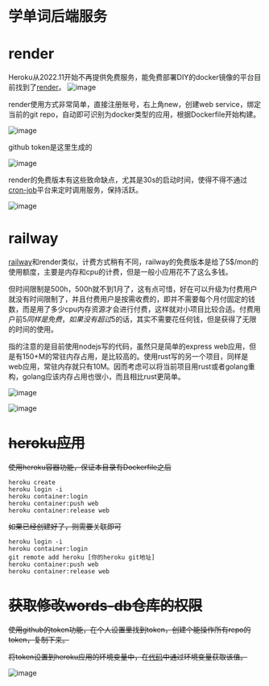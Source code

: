 # 学单词后端服务


# render
Heroku从2022.11开始不再提供免费服务，能免费部署DIY的docker镜像的平台目前找到了[render](https://render.com/)。
![image](https://i.imgur.com/Qen3soq.png)

render使用方式非常简单，直接注册账号，右上角new，创建web service，绑定当前的git repo，自动即可识别为docker类型的应用，根据Dockerfile开始构建。

![image](https://i.imgur.com/4m9k5oG.png)

github token是这里生成的

![image](https://i.imgur.com/MJOAEF5.png)

render的免费版本有这些致命缺点，尤其是30s的启动时间，使得不得不通过[cron-job](https://console.cron-job.org/jobs)平台来定时调用服务，保持活跃。

![image](https://i.imgur.com/S83ZVc7.png)
# railway
[railway](https://railway.app)和render类似，计费方式稍有不同，railway的免费版本是给了5$/mon的使用额度，主要是内存和cpu的计费，但是一般小应用花不了这么多钱。

但时间限制是500h，500h就不到1月了，这有点可惜，好在可以升级为付费用户就没有时间限制了，并且付费用户是按需收费的，即并不需要每个月付固定的钱数，而是用了多少cpu内存资源才会进行付费，这样就对小项目比较合适。付费用户前5$同样是免费，如果没有超过5$的话，其实不需要花任何钱，但是获得了无限的时间的使用。

指的注意的是目前使用nodejs写的代码，虽然只是简单的express web应用，但是有150+M的常驻内存占用，是比较高的。使用rust写的另一个项目，同样是web应用，常驻内存就只有10M。因而考虑可以将当前项目用rust或者golang重构，golang应该内存占用也很小，而且相比rust更简单。

![image](https://user-images.githubusercontent.com/15844103/207232865-b085180b-dc00-40a6-9a6c-39b42517d28c.png)

![image](https://user-images.githubusercontent.com/15844103/207233078-b9b9834f-2687-4237-823a-3f5af90dc26e.png)




# ~~heroku应用~~
~~使用heroku容器功能，保证本目录有Dockerfile之后~~
```
heroku create
heroku login -i
heroku container:login
heroku container:push web
heroku container:release web
```
~~如果已经创建好了，则需要关联即可~~
```
heroku login -i
heroku container:login
git remote add heroku [你的heroku git地址]
heroku container:push web
heroku container:release web
```

# ~~获取修改words-db仓库的权限~~
~~使用github的token功能，在个人设置里找到token，创建个能操作所有repo的token，复制下来。~~


~~将token设置到heroku应用的环境变量中，在[代码](https://github.com/sunwu51/words-heroku/blob/master/index.js#L17)中通过环境变量获取该值。~~

![image](https://i.imgur.com/tlz5URQ.png)
